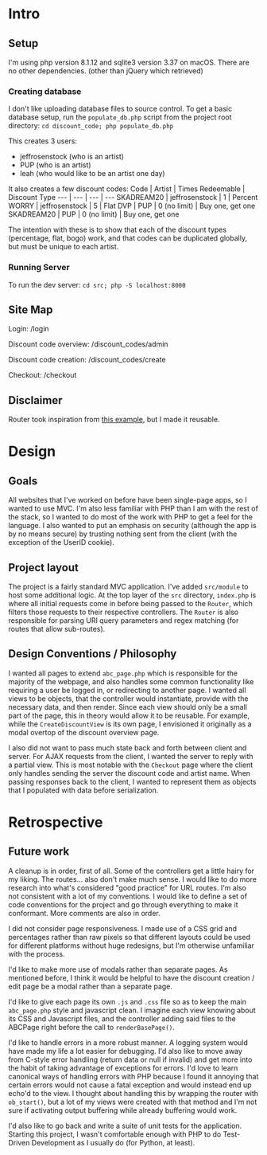 # Intro
## Setup

I'm using php version 8.1.12 and sqlite3 version 3.37 on macOS. There are no other dependencies.
(other than jQuery which retrieved)

### Creating database

I don't like uploading database files to source control. To get a
basic database setup, run the `populate_db.php` script from the project
root directory:
`cd discount_code; php populate_db.php`

This creates 3 users:
- jeffrosenstock (who is an artist)
- PUP (who is an artist)
- leah (who would like to be an artist one day)

It also creates a few discount codes:
Code | Artist | Times Redeemable | Discount Type
--- | --- | --- | ---
SKADREAM20 | jeffrosenstock | 1 | Percent
WORRY | jeffrosenstock | 5 | Flat
DVP | PUP | 0 (no limit) | Buy one, get one
SKADREAM20 | PUP | 0 (no limit) | Buy one, get one

The intention with these is to show that each of the discount types 
(percentage, flat, bogo) work, and that codes can be duplicated
globally, but must be unique to each artist. 

### Running Server

To run the dev server:
`cd src; php -S localhost:8000`

## Site Map

Login:
/login

Discount code overview:
/discount_codes/admin

Discount code creation:
/discount_codes/create

Checkout:
/checkout

## Disclaimer

Router took inspiration from [this example](https://steampixel.de/simple-and-elegant-url-routing-with-php/),
but I made it reusable.

# Design

## Goals
All websites that I've worked on before have been single-page apps,
so I wanted to use MVC. I'm also less familiar with PHP than I am
with the rest of the stack, so I wanted to do most of the work with
PHP to get a feel for the language. I also wanted to put an emphasis
on security (although the app is by no means secure) by trusting 
nothing sent from the client (with the exception of the UserID cookie).


## Project layout

The project is a fairly standard MVC application. I've added `src/module`
to host some additional logic. At the top layer of the `src` directory,
`index.php` is where all initial requests come in before being passed
to the `Router`, which filters those requests to their respective
controllers. The `Router` is also responsible for parsing URI query
parameters and regex matching (for routes that allow sub-routes).


## Design Conventions / Philosophy

I wanted all pages to extend `abc_page.php` which is responsible for
the majority of the webpage, and also handles some common functionality
like requiring a user be logged in, or redirecting to another page. I 
wanted all views to be objects, that the controller would instantiate,
provide with the necessary data, and then render. Since each view
should only be a small part of the page, this in theory would allow it 
to be reusable. For example, while the `CreateDiscountView` is
its own page, I envisioned it originally as a modal overtop of the
discount overview page.

I also did not want to pass much state back and forth between client
and server. For AJAX requests from the client, I wanted the server
to reply with a partial view. This is most notable with the `Checkout`
page where the client only handles sending the server the discount
code and artist name. When passing responses back to the client,
I wanted to represent them as objects that I populated with data before
serialization.

# Retrospective

## Future work

A cleanup is in order, first of all. Some of the controllers
get a little hairy for my liking. The routes... also don't make 
much sense. I would like to do more research into what's considered
"good practice" for URL routes. I'm also not consistent with a lot of
my conventions. I would like to define a set of code conventions for
the project and go through everything to make it conformant. More
comments are also in order.

I did not consider page responsiveness. I made use of a CSS grid
and percentages rather than raw pixels so that different layouts
could be used for different platforms without huge redesigns, but
I'm otherwise unfamiliar with the process.

I'd like to make more use of modals rather than separate pages.
As mentioned before, I think it would be helpful to have the 
discount creation / edit page be a modal rather than a separate page.

I'd like to give each page its own `.js` and `.css` file so as to keep
the main `abc_page.php` style and javascript clean. I imagine each
view knowing about its CSS and Javascript files, and the controller
adding said files to the ABCPage right before the call to `renderBasePage()`.

I'd like to handle errors in a more robust manner. A logging system
would have made my life a lot easier for debugging. I'd also like to
move away from C-style error handling (return data or null if invalid)
and get more into the habit of taking advantage of exceptions for 
errors. I'd love to learn canonical ways of handling errors with 
PHP because I found it annoying that certain errors would not 
cause a fatal exception and would instead end up echo'd to the view.
I thought about handling this by wrapping the router with `ob_start()`,
but a lot of my views were created with that method and I'm not sure if
activating output buffering while already buffering would work.

I'd also like to go back and write a suite of unit tests for the
application. Starting this project, I wasn't comfortable enough with
PHP to do Test-Driven Development as I usually do (for Python, at 
least).